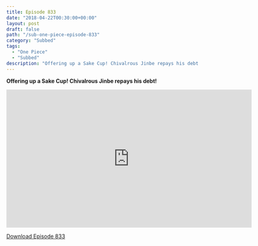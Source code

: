 ```yaml
---
title: Episode 833
date: "2018-04-22T00:30:00+00:00"
layout: post
draft: false
path: "/sub-one-piece-episode-833"
category: "Subbed"
tags:
  - "One Piece"
  - "Subbed"
description: "Offering up a Sake Cup! Chivalrous Jinbe repays his debt!"
---
```


**Offering up a Sake Cup! Chivalrous Jinbe repays his debt!**

<iframe width="640" height="360" src="https://www.rapidvideo.com/e/G6FRPH7A03" frameborder="0" marginwidth=0 marginheight=0 scrolling=no allowfullscreen></iframe>

<a href="http://ouo.io/qs/eCodkFEQ?s=https://rapidvid.to/d/https://www.rapidvideo.com/e/G6FRPH7A03">Download Episode 833</a>
